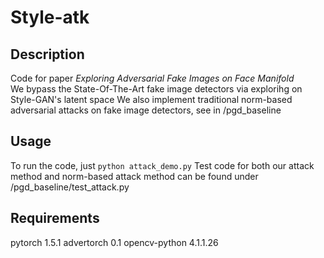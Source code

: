# Style-atk

## Description 
Code for paper *Exploring Adversarial Fake Images on Face Manifold*  
We bypass the State-Of-The-Art fake image detectors via explorihg on Style-GAN's latent space 
We also implement traditional norm-based adversarial attacks on fake image detectors, see in /pgd_baseline  

## Usage
To run the code, just `python attack_demo.py`
Test code for both our attack method and norm-based attack method can be found under /pgd_baseline/test_attack.py 

## Requirements
pytorch 1.5.1
advertorch 0.1
opencv-python 4.1.1.26
